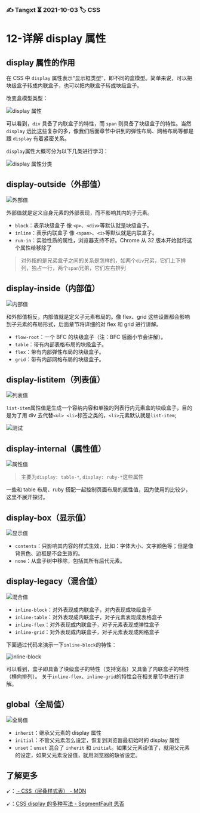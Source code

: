 ### ✍️ Tangxt ⏳ 2021-10-03 🏷️ CSS

# 12-详解 display 属性

## display 属性的作用

在 CSS 中 `display` 属性表示“显示框类型”，即不同的盒模型。简单来说，可以把块级盒子转成内联盒子，也可以把内联盒子转成块级盒子。

改变盒模型类型：

![display 属性](assets/img/2021-10-03-22-49-53.png)

可以看到，`div` 具备了内联盒子的特性，而 `span` 则具备了块级盒子的特性。当然 `display` 远比这些复杂的多，像我们后面章节中讲到的弹性布局、网格布局等都是跟 `display` 有着紧密关系。

`display`属性大概可分为以下几类进行学习：

![display 属性分类](assets/img/2021-10-03-22-53-49.png)

## display-outside（外部值）

![外部值](assets/img/2021-10-03-22-56-36.png)

外部值就是定义自身元素的外部表现，而不影响其内的子元素。
- `block`：表示块级盒子 像 `<p>`、`<div>`等默认就是块级盒子。
- `inline`：表示内联盒子 像 `<span>`、`<i>`等默认就是内联盒子。
- `run-in`：实验性质的属性，浏览器支持不好。Chrome 从 32 版本开始就将这个属性给移除了

> 对外指的是兄弟盒子之间的关系是怎样的，如两个`div`兄弟，它们上下排列，独占一行，两个`span`兄弟，它们左右排列

## display-inside（内部值）

![内部值](assets/img/2021-10-03-23-24-13.png)

和外部值相反，内部值就是定义子元素布局的。像 flex、grid 这些设置都会影响到子元素的布局形式，后面章节将详细的对 flex 和 grid 进行讲解。

- `flow-root`：一个 BFC 的块级盒子（注：BFC 后面小节会讲解）。
- `table`：带有内部表格布局的块级盒子。
- `flex`：带有内部弹性布局的块级盒子。
- `grid`：带有内部网格布局的块级盒子。

## display-listitem（列表值）

![列表值](assets/img/2021-10-03-23-27-41.png)

`list-item`属性值是生成一个容纳内容和单独的列表行内元素盒的块级盒子，目的是为了用 div 去代替`<ul> <li>`标签之类的，`<li>`元素默认就是`list-item`;

![测试](assets/img/2021-10-03-23-27-14.png)

## display-internal（属性值）

![属性值](assets/img/2021-10-03-23-29-56.png)

> 主要为`display: table-*`, `display: ruby-*`这些属性

一些和 table 布局、ruby 搭配一起控制页面布局的属性值，因为使用的比较少，这里不展开探讨。

## display-box（显示值）

![显示值](assets/img/2021-10-03-23-39-01.png)

- `contents`：只影响其内容的样式生效，比如：字体大小、文字颜色等；但是像背景色、边框是不会生效的。
- `none`：从盒子树中移除，包括其所有后代元素。 

## display-legacy（混合值）

![混合值](assets/img/2021-10-03-23-39-45.png)

- `inline-block`：对外表现成内联盒子，对内表现成块级盒子
- `inline-table`：对外表现成内联盒子，对子元素表现成表格盒子
- `inline-flex`：对外表现成内联盒子，对子元素表现成弹性盒子
- `inline-grid`：对外表现成内联盒子，对子元素表现成网格盒子

下面通过代码来演示一下`inline-block`的特性：

![inline-block](assets/img/2021-10-03-23-43-24.png)

可以看到，盒子即具备了块级盒子的特性（支持宽高）又具备了内联盒子的特性（横向排列）。 关于`inline-flex`、`inline-grid`的特性会在相关章节中进行讲解。

## global（全局值）

![全局值](assets/img/2021-10-03-23-44-15.png)

- `inherit`：继承父元素的 display 属性
- `initial`：不管父元素怎么设定，恢复到浏览器最初始时的 display 属性
- `unset`：`unset` 混合了 `inherit` 和 `initial`。如果父元素设值了，就用父元素的设定，如果父元素没设值，就用浏览器的缺省设定。

## 了解更多

➹：[<display-outside> - CSS（层叠样式表） - MDN](https://developer.mozilla.org/zh-CN/docs/Web/CSS/display-outside)

➹：[CSS display 的多种写法 - SegmentFault 思否](https://segmentfault.com/a/1190000023746893)